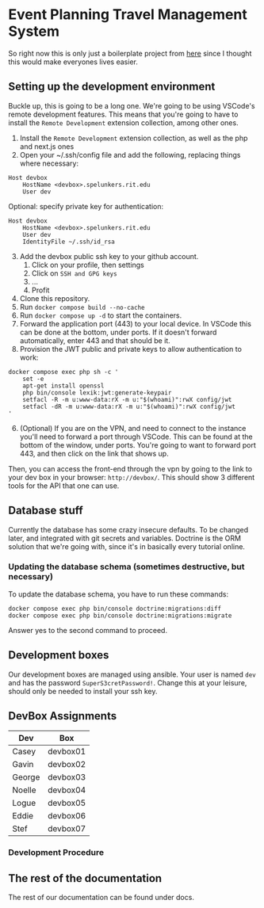 # Event Planning Travel Management System

So right now this is only just a boilerplate project from [here](https://api-platform.com/docs/symfony/) since I thought this would make everyones lives easier.

## Setting up the development environment

Buckle up, this is going to be a long one. We're going to be using VSCode's remote development features. This means that you're going to have to install the `Remote Development` extension collection, among other ones. 
1. Install the `Remote Development` extension collection, as well as the php and next.js ones 
2. Open your ~/.ssh/config file and add the following, replacing things where necessary:
```
Host devbox
	HostName <devbox>.spelunkers.rit.edu
	User dev
```
Optional: specify private key for authentication:
```
Host devbox
	HostName <devbox>.spelunkers.rit.edu
	User dev
	IdentityFile ~/.ssh/id_rsa
```
3. Add the devbox public ssh key to your github account.
    1. Click on your profile, then settings
    2. Click on `SSH and GPG keys`
    3. ...
    4. Profit
4. Clone this repository.
5. Run `docker compose build --no-cache`
6. Run `docker compose up -d` to start the containers.
7. Forward the application port (443) to your local device. In VSCode this can be done at the bottom, under ports. If it doesn't forward automatically, enter 443 and that should be it.
8. Provision the JWT public and private keys to allow authentication to work:
```
docker compose exec php sh -c '
    set -e
    apt-get install openssl
    php bin/console lexik:jwt:generate-keypair
    setfacl -R -m u:www-data:rX -m u:"$(whoami)":rwX config/jwt
    setfacl -dR -m u:www-data:rX -m u:"$(whoami)":rwX config/jwt
'
```
6. (Optional) If you are on the VPN, and need to connect to the instance you'll need to forward a port through VSCode. This can be found at the bottom of the window, under ports. You're going to want to forward port 443, and then click on the link that shows up.

Then, you can access the front-end through the vpn by going to the link to your dev box in your browser: `http://devbox/`. This should show 3 different tools for the API that one can use.

## Database stuff

Currently the database has some crazy insecure defaults. To be changed later, and integrated with git secrets and variables. Doctrine is the ORM solution that we're going with, since it's in basically every tutorial online.

### Updating the database schema (sometimes destructive, but necessary)

To update the database schema, you have to run these commands:
```
docker compose exec php bin/console doctrine:migrations:diff
docker compose exec php bin/console doctrine:migrations:migrate
```
Answer yes to the second command to proceed.

## Development boxes

Our development boxes are managed using ansible. Your user is named `dev` and has the password `SuperS3cretPassword!`. Change this at your leisure, should only be needed to install your ssh key.

## DevBox Assignments

|Dev|Box|
|---|---|
|Casey|devbox01|
|Gavin|devbox02|
|George|devbox03|
|Noelle|devbox04|
|Logue|devbox05|
|Eddie|devbox06|
|Stef|devbox07|

### Development Procedure



## The rest of the documentation

The rest of our documentation can be found under docs.
